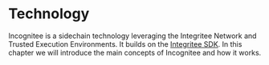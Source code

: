 # Technology

Incognitee is a sidechain technology leveraging the Integritee Network and Trusted Execution Environments. It builds on the [Integritee SDK](https://github.com/integritee-network/worker).
In this chapter we will introduce the main concepts of Incognitee and how it works.
